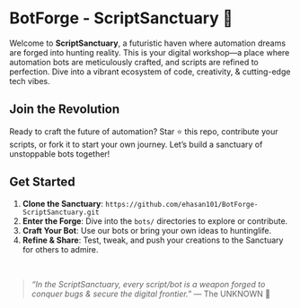 
# BotForge - ScriptSanctuary 🤖
Welcome to **ScriptSanctuary**, a futuristic haven where automation dreams are forged into hunting reality. 
This is your digital workshop—a place where automation bots are meticulously crafted, and scripts are refined to perfection. 
Dive into a vibrant ecosystem of code, creativity, & cutting-edge tech vibes.


## Join the Revolution
Ready to craft the future of automation? 
Star ⭐ this repo, contribute your scripts, or fork it to start your own journey. 
Let’s build a sanctuary of unstoppable bots together!


## Get Started
1. **Clone the Sanctuary**: `https://github.com/ehasan101/BotForge-ScriptSanctuary.git`
2. **Enter the Forge**: Dive into the `bots/` directories to explore or contribute.
3. **Craft Your Bot**: Use our bots or bring your own ideas to huntinglife.
4. **Refine & Share**: Test, tweak, and push your creations to the Sanctuary for others to admire.

<br> 

> *“In the ScriptSanctuary, every script/bot is a weapon forged to conquer bugs & secure the digital frontier.”*
— The UNKNOWN 🤖


<br> 


